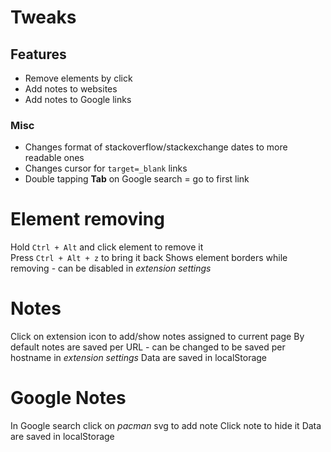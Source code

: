 # Tweaks

## Features
- Remove elements by click
- Add notes to websites
- Add notes to Google links
### Misc
- Changes format of stackoverflow/stackexchange dates to more readable ones
- Changes cursor for `target=_blank` links
- Double tapping __Tab__ on Google search = go to first link

# Element removing
Hold `Ctrl + Alt` and click element to remove it  
Press `Ctrl + Alt + z` to bring it back
Shows element borders while removing - can be disabled in _extension settings_

# Notes
Click on extension icon to add/show notes assigned to current page
By default notes are saved per URL - can be changed to be saved per hostname in _extension settings_
Data are saved in localStorage

# Google Notes
In Google search click on _pacman_ svg to add note
Click note to hide it
Data are saved in localStorage
